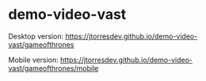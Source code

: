 # demo-video-vast

Desktop version: https://jtorresdev.github.io/demo-video-vast/gameofthrones

Mobile version: https://jtorresdev.github.io/demo-video-vast/gameofthrones/mobile
